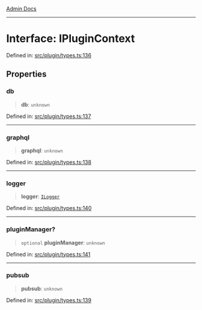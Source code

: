 [Admin Docs](/)

***

# Interface: IPluginContext

Defined in: [src/plugin/types.ts:136](https://github.com/Sourya07/talawa-api/blob/cfbd515d04ffba748b09232a33807f1845dd1878/src/plugin/types.ts#L136)

## Properties

### db

> **db**: `unknown`

Defined in: [src/plugin/types.ts:137](https://github.com/Sourya07/talawa-api/blob/cfbd515d04ffba748b09232a33807f1845dd1878/src/plugin/types.ts#L137)

***

### graphql

> **graphql**: `unknown`

Defined in: [src/plugin/types.ts:138](https://github.com/Sourya07/talawa-api/blob/cfbd515d04ffba748b09232a33807f1845dd1878/src/plugin/types.ts#L138)

***

### logger

> **logger**: [`ILogger`](ILogger.md)

Defined in: [src/plugin/types.ts:140](https://github.com/Sourya07/talawa-api/blob/cfbd515d04ffba748b09232a33807f1845dd1878/src/plugin/types.ts#L140)

***

### pluginManager?

> `optional` **pluginManager**: `unknown`

Defined in: [src/plugin/types.ts:141](https://github.com/Sourya07/talawa-api/blob/cfbd515d04ffba748b09232a33807f1845dd1878/src/plugin/types.ts#L141)

***

### pubsub

> **pubsub**: `unknown`

Defined in: [src/plugin/types.ts:139](https://github.com/Sourya07/talawa-api/blob/cfbd515d04ffba748b09232a33807f1845dd1878/src/plugin/types.ts#L139)
